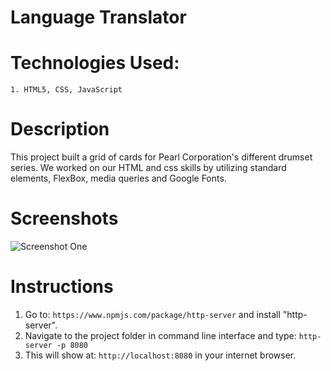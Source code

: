 # Language Translator 

# Technologies Used:

    1. HTML5, CSS, JavaScript

# Description 

This project built a grid of cards for Pearl Corporation's different drumset series. We worked on our HTML and css skills by utilizing standard elements, FlexBox, media queries and Google Fonts. 

# Screenshots
![Screenshot One](pics/ss1.png)


# Instructions 

1. Go to: `https://www.npmjs.com/package/http-server` and install "http-server".  
2. Navigate to the project folder in command line interface and type: `http-server -p 8080`  
3. This will show at: `http://localhost:8080` in your internet browser.  
